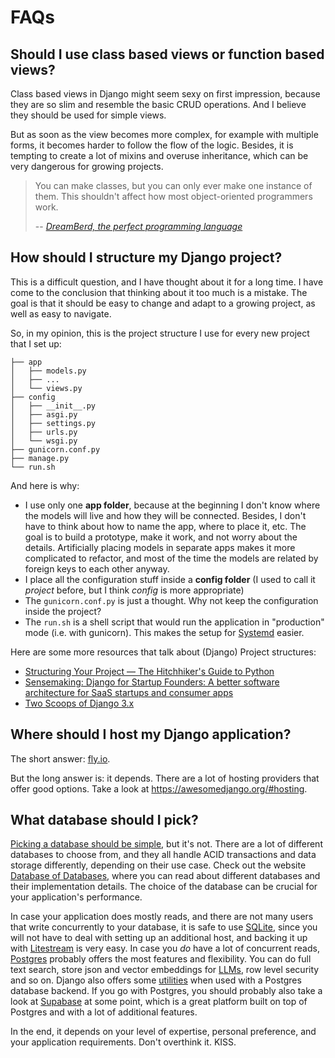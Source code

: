# FAQs

## Should I use class based views or function based views?

Class based views in Django might seem sexy on first impression, because they are so slim and resemble the basic CRUD operations.
And I believe they should be used for simple views.

But as soon as the view becomes more complex, for example with multiple forms, it becomes harder to follow the flow of the logic.
Besides, it is tempting to create a lot of mixins and overuse inheritance, which can be very dangerous for growing projects.

> You can make classes, but you can only ever make one instance of them. This shouldn't affect how most object-oriented programmers work.
>
> -- *[DreamBerd, the perfect programming language](https://github.com/TodePond/DreamBerd?tab=readme-ov-file#classes)*

## How should I structure my Django project?

This is a difficult question, and I have thought about it for a long time.
I have come to the conclusion that thinking about it too much is a mistake.
The goal is that it should be easy to change and adapt to a growing project, as well as easy to navigate.

So, in my opinion, this is the project structure I use for every new project that I set up:

```
├── app
│   ├── models.py
│   ├── ...
│   └── views.py
├── config
│   ├── __init__.py
│   ├── asgi.py
│   ├── settings.py
│   ├── urls.py
│   └── wsgi.py
├── gunicorn.conf.py
├── manage.py
└── run.sh
```

And here is why:
* I use only one **app folder**, because at the beginning I don't know where the models will live and how they will be connected.
  Besides, I don't have to think about how to name the app, where to place it, etc. The goal is to build a prototype, make it work, and not worry about the details.
  Artificially placing models in separate apps makes it more complicated to refactor, and most of the time the models are related by foreign keys to each other anyway.
* I place all the configuration stuff inside a **config folder** (I used to call it *project* before, but I think *config* is more appropriate)
* The `gunicorn.conf.py` is just a thought. Why not keep the configuration inside the project?
* The `run.sh` is a shell script that would run the application in "production" mode (i.e. with gunicorn).
  This makes the setup for [Systemd](/tools/systemd.md) easier.


Here are some more resources that talk about (Django) Project structures:
* [Structuring Your Project — The Hitchhiker's Guide to Python](https://docs.python-guide.org/writing/structure/)
* [Sensemaking: Django for Startup Founders: A better software architecture for SaaS startups and consumer apps](https://alexkrupp.typepad.com/sensemaking/2021/06/django-for-startup-founders-a-better-software-architecture-for-saas-startups-and-consumer-apps.html?utm_campaign=Django%2BNewsletter&utm_medium=email&utm_source=Django_Newsletter_158)
* [Two Scoops of Django 3.x](https://www.feldroy.com/two-scoops-press)


## Where should I host my Django application?

The short answer: [fly.io](https://fly.io/).

But the long answer is: it depends.
There are a lot of hosting providers that offer good options. Take a look at https://awesomedjango.org/#hosting.

## What database should I pick?

[Picking a database should be simple](https://changelog.com/friends/56), but it's not.
There are a lot of different databases to choose from, and they all handle ACID transactions and data storage differently, depending on their use case.
Check out the website [Database of Databases](https://dbdb.io/), where you can read about different databases and their implementation details.
The choice of the database can be crucial for your application's performance.

In case your application does mostly reads, and there are not many users that write concurrently to your database, it is safe to use [SQLite](/tools/sqlite.md), since you will not have to deal with setting up an additional host, and backing it up with [Litestream](/tools/litestream.md) is very easy.
In case you _do_ have a lot of concurrent reads, [Postgres](/tools/postgres.md) probably offers the most features and flexibility.
You can do full text search, store json and vector embeddings for [LLMs](/tools/LLMs.md), row level security and so on.
Django also offers some [utilities](https://docs.djangoproject.com/en/dev/ref/contrib/postgres/) when used with a Postgres database backend.
If you go with Postgres, you should probably also take a look at [Supabase](/tools/supabase.md) at some point, which is a great platform built on top of Postgres and with a lot of additional features.

In the end, it depends on your level of expertise, personal preference, and your application requirements.
Don't overthink it. KISS.
